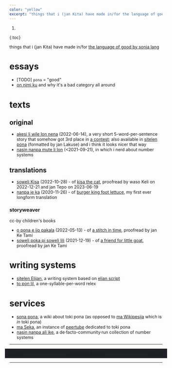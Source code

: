 ```yaml
---
color: "yellow"
excerpt: "things that i (jan Kita) have made in/for the language of good by sonja lang"
---
```


1. 
{:toc}

things that i (jan Kita) have made in/for [the language of good by sonja lang](https://en.wikipedia.org/wiki/Toki_Pona)

# essays

- [TODO] `pona` = "good"
- [on nimi ku](https://sona.pona.la/wiki/User:.hecko/on_nimi_ku) and why it's a bad category all around

# texts

## original

- [akesi li wile lon nena](akesi-li-wile-lon-nena/) (2022-06-14), a very short 5-word-per-sentence story that somehow got 3rd place in [a contest](https://utala.pona.la/lipu-lili/); also available in [sitelen pona](akesi-li-wile-lon-nena/sitelen-pona/) (formatted by jan Lakuse) and i think it looks nicer that way
- [nasin nanpa mute li lon](https://lipukule.org/post/2021/09/21/nasin-nanpa-mute-li-lon/) (<2021-09-21), in which i nerd about number systems

## translations

- [soweli Kisa](soweli-kisa/) (2022-10-28) - of [kisa the cat](https://en.wikipedia.org/wiki/Kisa_the_Cat), proofread by waso Keli on 2022-12-21 and jan Tepo on 2023-06-19
- [nanpa je ka](nanpa-je-ka/) (2020-11-26) - of [burger king foot lettuce](https://www.youtube.com/watch?v=9PWjqgM_CU8), my first ever longform translation

### storyweaver

cc-by children's books

- [o pona e ijo pakala](https://storyweaver.org.in/stories/442898-o-pona-e-ijo-pakala) (2022-05-13) - of [a stitch in time](https://storyweaver.org.in/stories/49732-a-stitch-in-time), proofread by jan Ke Tami
- [soweli poka pi soweli lili](https://storyweaver.org.in/stories/374174-soweli-poka-pi-soweli-lili) (2021-12-19) - of [a friend for little goat](https://storyweaver.org.in/stories/27877-a-friend-for-little-goat), proofread by jan Ke Tami

# writing systems

- [sitelen Elijan](https://sona.pona.la/wiki/User:.hecko/sitelen_Elijan), a writing system based on [elian script](https://www.ccelian.com/ElianScriptFull.html)
- [to pon lil](https://sona.pona.la/wiki/User:.hecko/to_pon_lil), a one-syllable-per-word relex

# services

- [sona pona](https://sona.pona.la/wiki/Main_Page), a wiki about toki pona (as opposed to [ma Wikipesija](https://wikipesija.org) which is *in* toki pona)
- [ma Seka](https://seka.pona.la/), an instance of [peertube](https://joinpeertube.org/) dedicated to toki pona
- [nasin nanpa ali ike](https://sona.pona.la/wiki/nasin_nanpa_ali_ike), a de·facto-community·run collection of number systems

---

<style>
	#sike-pona-box {
		display: flex;
		flex-wrap: wrap;
		align-items: center;
		background-color: #1e2226;
		padding: 5px 15px;
		margin: 0px -15px;
	}
	
	@media (max-width: 360px) {
		#sike-pona-box {
			display: block;
		}
	}
	
	@keyframes sike-pona {
		0%	{bottom: 0em;}
		10%	{bottom: 0em;}
		20%	{bottom: 1.5em;}
		30%	{bottom: 1.5em;}
		40%	{bottom: 3em;}
		50%	{bottom: 3em;}
		60%	{bottom: 4.5em;}
		70%	{bottom: 4.5em;}
		80%	{bottom: 6em;}
		90%	{bottom: 6em;}
		100%	{bottom: 7.5em;}
	}
	
	#sike-pona-cycler-wrapper {
		margin: 0;
		text-align: center;
		height: 1.5em;
		overflow: clip;
	}
	
	#sike-pona-cycler {
		margin: 0;
		position: relative;
		animation-name: sike-pona;
		animation-duration: 8s; 
		animation-iteration-count: infinite;
		animation-timing-function: ease-out;
	}
	
	@media (prefers-reduced-motion: reduce) {
		#sike-pona-cycler {
			animation-timing-function: step-start;
		}
	}
</style>

<div id="sike-pona-box" markdown="0">
	<div style="margin: 0; text-align: left; flex-grow: 1; flex-basis: 0;">
		<a href="https://sike.pona.la/jan/jan Kita/prev.html" class="plain-link">←&nbsp;prev</a>
	</div>
	<div id="sike-pona-cycler-wrapper">
		<div id="sike-pona-cycler">
			<a href="https://sike.pona.la/" style="line-height: 1.5;" class="plain-link">
				<div style="margin: 0;">the circle of good</div>
				<div style="margin: 0;">cool sphere</div>
				<div style="margin: 0;">friendly ring</div>
				<div style="margin: 0;">useful disk</div>
				<div style="margin: 0;">acceptable cycle</div>
				<div style="margin: 0; aria-hidden: true;">the circle of good</div>
			</a>
		</div>
	</div>
	<div style="margin: 0; text-align: right; flex-grow: 1; flex-basis: 0;">
		<a href="https://sike.pona.la/jan/jan Kita/next.html" class="plain-link">next&nbsp;→</a>
	</div>
</div>

---

